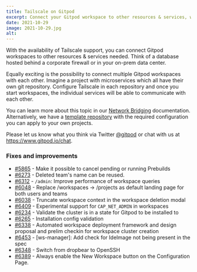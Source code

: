 ```yaml
---
title: Tailscale on Gitpod
excerpt: Connect your Gitpod workspace to other resources & services, whether in the cloud or on-prem.
date: 2021-10-29
image: 2021-10-29.jpg
alt:
---
```


<script>
  import Contributors from "$lib/components/changelog/contributors.svelte";
</script>

With the availability of Tailscale support, you can connect Gitpod workspaces to other resources & services needed. Think of a database hosted behind a corporate firewall or in your on-prem data center.

Equally exciting is the possibility to connect multiple Gitpod workspaces with each other. Imagine a project with microservices which all have their own git repository. Configure Tailscale in each repository and once you start workspaces, the individual services will be able to communicate with each other.

You can learn more about this topic in our [Network Bridging](https://www.gitpod.io/docs/configure/tailscale) documentation. Alternatively, we have a [template repository](https://github.com/gitpod-io/demo-tailscale-with-gitpod) with the required configuration you can apply to your own projects.

Please let us know what you think via Twitter [@gitpod](https://twitter.com/gitpod) or chat with us at https://www.gitpod.io/chat.

<p><Contributors usernames="AlexTugarev,csweichel,geropl" /></p>

### Fixes and improvements

- [#5865](https://github.com/gitpod-io/gitpod/pull/5865) - Make it possible to cancel pending or running Prebuilds <Contributors usernames="AlexTugarev,csweichel,gtsiolis,jankeromnes" />
- [#6273](https://github.com/gitpod-io/gitpod/pull/6273) - Deleted team's name can be reused. <Contributors usernames="JanKoehnlein,bigint,gtsiolis,laushinka" />
- [#6312](https://github.com/gitpod-io/gitpod/pull/6312) - `/admin`: Improve performance of workspace queries <Contributors usernames="JanKoehnlein,geropl" />
- [#6048](https://github.com/gitpod-io/gitpod/pull/6048) - Replace /workspaces → /projects as default landing page for both users and teams <Contributors usernames="gtsiolis,jankeromnes,jldec,laushinka" />
- [#6038](https://github.com/gitpod-io/gitpod/pull/6038) - Truncate workspace context in the workspace deletion modal <Contributors usernames="gtsiolis,iQQBot,svenefftinge" />
- [#6409](https://github.com/gitpod-io/gitpod/pull/6409) - Experimental support for `CAP_NET_ADMIN` in workspaces <Contributors usernames="AlexTugarev,JanKoehnlein,corneliusludmann,csweichel,geropl" />
- [#6234](https://github.com/gitpod-io/gitpod/pull/6234) - Validate the cluster is in a state for Gitpod to be installed to <Contributors usernames="MrSimonEmms,aledbf,csweichel" />
- [#6265](https://github.com/gitpod-io/gitpod/pull/6265) - Installation config validation <Contributors usernames="MrSimonEmms,csweichel,princerachit" />
- [#6338](https://github.com/gitpod-io/gitpod/pull/6338) - Automated workspace deployment framework and design proposal and prelim checkin for workspace cluster creation <Contributors usernames="csweichel,princerachit" />
- [#6453](https://github.com/gitpod-io/gitpod/pull/6453) - [ws-manager]: Add check for IdeImage not being present in the spec <Contributors usernames="MrSimonEmms,csweichel" />
- [#6348](https://github.com/gitpod-io/gitpod/pull/6348) - Switch from dropbear to OpenSSH <Contributors usernames="akosyakov,aledbf,csweichel,iQQBot" />
- [#6389](https://github.com/gitpod-io/gitpod/pull/6389) - Always enable the New Workspace button on the Configuration Page. <Contributors usernames="AlexTugarev,gptest1,gtsiolis,jldec,svenefftinge" />
